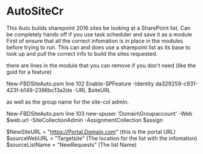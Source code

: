 # AutoSiteCr
This Auto builds sharepoint 2016 sites be looking at a SharePoint list. Can be completely hands off if you use task scheduler and save it as a module
First of ensure that all the correct infomation is in place in the modules before trying to run. This can and does use a sharepoint list as its base to look up and pull the correct info to build the sites requested. 

there are lines in the module that you can remove if you don't need (like the guid for a feature)

New-FBDSiteAuto.psm line 102    Enable-SPFeature -Identity da329259-c931-423f-b149-2396bc13a2de -URL $siteURL

as well as the group name for the site-col admin.

New-FBDSiteAuto.psm line 103        new-spuser 'Domain\Groupaccount' -Web $web.url -SiteCollectionAdmin -AssignmentCollection $assign

$NewSiteURL = "https://Portal.Domain.com" (this is the portal URL)
$sourceWebURL = "Targetsite" (The location for the list with the infomation)
$sourceListName = "NewRequests" (The list Name)
